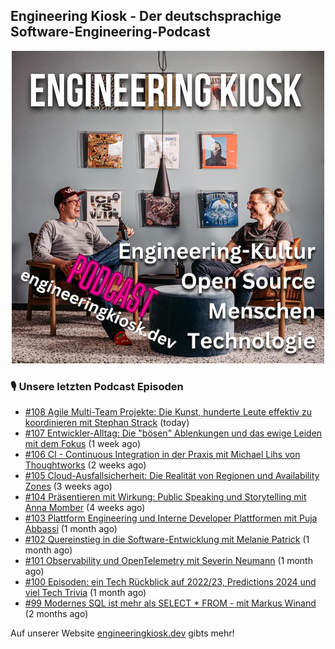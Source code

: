 ## Engineering Kiosk - Der deutschsprachige Software-Engineering-Podcast

<p align="center">
  <img width="500" height="500" src="https://github.com/EngineeringKiosk/.github/blob/main/images/podcast_square.jpg" alt="Engineering Kiosk Podcast" title="Engineering Kiosk Podcast">
</p>

### 🎙️ Unsere letzten Podcast Episoden


- [#108 Agile Multi-Team Projekte: Die Kunst, hunderte Leute effektiv zu koordinieren mit Stephan Strack](https://engineeringkiosk.dev) (today)
- [#107 Entwickler-Alltag: Die &#34;bösen&#34; Ablenkungen und das ewige Leiden mit dem Fokus](https://engineeringkiosk.dev) (1 week ago)
- [#106 CI - Continuous Integration in der Praxis mit Michael Lihs von Thoughtworks](https://engineeringkiosk.dev) (2 weeks ago)
- [#105 Cloud-Ausfallsicherheit: Die Realität von Regionen und Availability Zones](https://engineeringkiosk.dev) (3 weeks ago)
- [#104 Präsentieren mit Wirkung: Public Speaking und Storytelling mit Anna Momber](https://engineeringkiosk.dev) (4 weeks ago)
- [#103 Plattform Engineering und Interne Developer Plattformen mit Puja Abbassi](https://engineeringkiosk.dev) (1 month ago)
- [#102 Quereinstieg in die Software-Entwicklung mit Melanie Patrick](https://engineeringkiosk.dev) (1 month ago)
- [#101 Observability und OpenTelemetry mit Severin Neumann](https://engineeringkiosk.dev) (1 month ago)
- [#100 Episoden: ein Tech Rückblick auf 2022/23, Predictions 2024 und viel Tech Trivia](https://engineeringkiosk.dev) (1 month ago)
- [#99 Modernes SQL ist mehr als SELECT * FROM - mit Markus Winand](https://engineeringkiosk.dev) (2 months ago)

Auf unserer Website [engineeringkiosk.dev](https://engineeringkiosk.dev/) gibts mehr!
